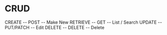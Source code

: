 # CRUD

CREATE -- POST -- Make New
RETRIEVE -- GET -- List / Search
UPDATE -- PUT/PATCH -- Edit
DELETE -- DELETE -- Delete
